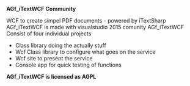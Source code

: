 <p><strong>AGf_iTextWCF  Community</strong></p>
WCF to create simpel PDF documents - powered by iTextSharp
AGf_iTextWCF is made with visualstudio 2015 comunity
AGf_iTextWCF Consist of four individual projects 
<ul>
  <li>Class library doing the actually stuff</li>
  <li>Wcf Class library to configure what goes on the service</li>
  <li>Wcf site to present the service</li>
  <li>Console app for quick testing of functions</li>
</ul>
<p><strong>AGf_iTextWCF</string> is licensed as AGPL</p>

